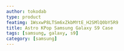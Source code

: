 ```yaml
---
author: tokodab
type: product
featimg: 1WsxwP8LTSm6xZkbMYtE_H2SMlQ0bY5R9
title: Astro KPop Samsung Galaxy S9 Case
tags: [samsung, galaxy, s9]
category: [samsung]
---
```

